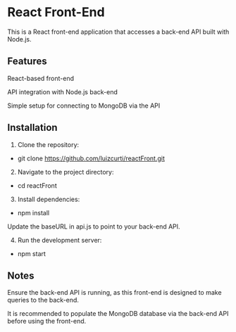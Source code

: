 # React Front-End

This is a React front-end application that accesses a back-end API built with Node.js.

## Features
React-based front-end

API integration with Node.js back-end

Simple setup for connecting to MongoDB via the API

## Installation
1. Clone the repository:
* git clone https://github.com/luizcurti/reactFront.git

2. Navigate to the project directory:
* cd reactFront

3. Install dependencies:
* npm install

Update the baseURL in api.js to point to your back-end API.

4. Run the development server:
* npm start

## Notes
Ensure the back-end API is running, as this front-end is designed to make queries to the back-end.

It is recommended to populate the MongoDB database via the back-end API before using the front-end.